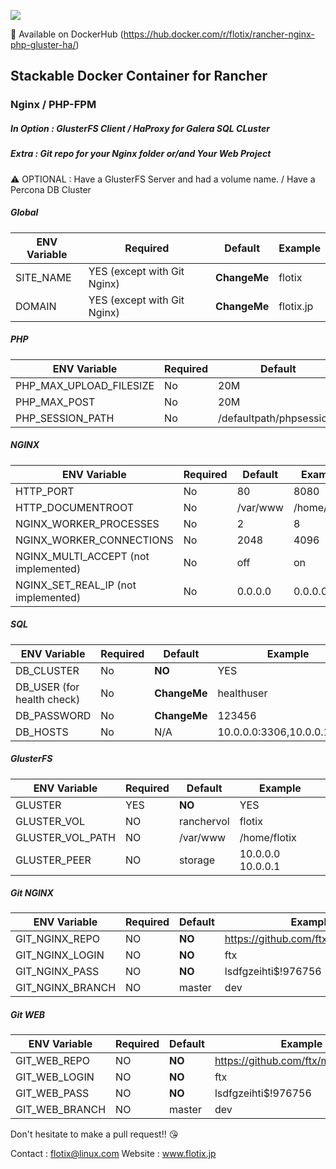 [![](https://badge.imagelayers.io/flotix/rancher-nginx-php-gluster-ha:latest.svg)](https://imagelayers.io/?images=flotix/rancher-nginx-php-gluster-ha:latest 'Get your own badge on imagelayers.io')

:whale: Available on DockerHub (https://hub.docker.com/r/flotix/rancher-nginx-php-gluster-ha/)

## Stackable Docker Container for Rancher
### Nginx / PHP-FPM
##### In Option : GlusterFS Client /  HaProxy for Galera SQL CLuster
##### Extra : Git repo for your Nginx folder or/and Your Web Project


:warning: OPTIONAL : Have a GlusterFS Server and had a volume name. / Have a Percona DB Cluster




##### Global
|ENV Variable  |Required |Default   |Example   |
|---|---|---|---|
|SITE_NAME   |YES (except with Git Nginx)   |**ChangeMe**   |flotix   |
|DOMAIN   |YES (except with Git Nginx)   |**ChangeMe**   |flotix.jp   |


##### PHP
|ENV Variable  |Required |Default   |Example   |
|---|---|---|---|
|PHP_MAX_UPLOAD_FILESIZE   |No   |20M   |150M   |
|PHP_MAX_POST   |No   |20M   |150M   |
|PHP_SESSION_PATH   |No   |/defaultpath/phpsessions   |/tmp   |


##### NGINX
|ENV Variable  |Required |Default   |Example   |
|---|---|---|---|
|HTTP_PORT   |No   |80   |8080   |
|HTTP_DOCUMENTROOT   |No   |/var/www   |/home/flotix   |
|NGINX_WORKER_PROCESSES  |No   |2   |8   |
|NGINX_WORKER_CONNECTIONS  |No   |2048   |4096   |
|NGINX_MULTI_ACCEPT (not implemented)  |No   |off   |on   |
|NGINX_SET_REAL_IP (not implemented) |No   |0.0.0.0   |0.0.0.0   |

##### SQL
|ENV Variable  |Required |Default   |Example   |
|---|---|---|---|
|DB_CLUSTER   |No   |**NO**   |YES   |
|DB_USER (for health check)   |No   |**ChangeMe**   |healthuser   |
|DB_PASSWORD  |No   |**ChangeMe**   |123456   |
|DB_HOSTS  |No   |N/A   |10.0.0.0:3306,10.0.0.1:3306   |


##### GlusterFS
|ENV Variable  |Required |Default   |Example   |
|---|---|---|---|
|GLUSTER   |YES   |**NO**   |YES   |
|GLUSTER_VOL   |NO   |ranchervol   |flotix   |
|GLUSTER_VOL_PATH  |NO   |/var/www   |/home/flotix   |
|GLUSTER_PEER   |NO   |storage   |10.0.0.0 10.0.0.1   |


##### Git NGINX
|ENV Variable  |Required |Default   |Example   |
|---|---|---|---|
|GIT_NGINX_REPO   |NO   |**NO**   |https://github.com/ftx/mynginxfolder   |
|GIT_NGINX_LOGIN   |NO   |**NO**   |ftx   |
|GIT_NGINX_PASS   |NO   |**NO**   |lsdfgzeihti$!976756   | 
|GIT_NGINX_BRANCH   |NO   |master   |dev   |


##### Git WEB
|ENV Variable  |Required |Default   |Example   |
|---|---|---|---|
|GIT_WEB_REPO   |NO   |**NO**   |https://github.com/ftx/mynginxfolder   |
|GIT_WEB_LOGIN   |NO   |**NO**   |ftx   |
|GIT_WEB_PASS   |NO   |**NO**   |lsdfgzeihti$!976756   | 
|GIT_WEB_BRANCH   |NO   |master   |dev   |


Don't hesitate to make a pull request!! :kissing_heart:

Contact : flotix@linux.com
Website : www.flotix.jp
